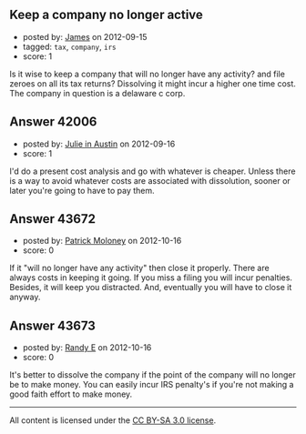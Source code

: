 ## Keep a company no longer active

- posted by: [James](https://stackexchange.com/users/-1/19675-james) on 2012-09-15
- tagged: `tax`, `company`, `irs`
- score: 1

Is it wise to keep a company that will no longer have any activity? and file zeroes on all its tax returns? Dissolving it might incur a higher one time cost. The company in question is a delaware c corp.


## Answer 42006

- posted by: [Julie in Austin](https://stackexchange.com/users/-1/19676-julie-in-austin) on 2012-09-16
- score: 1

I'd do a present cost analysis and go with whatever is cheaper.  Unless there is a way to avoid whatever costs are associated with dissolution, sooner or later you're going to have to pay them.


## Answer 43672

- posted by: [Patrick Moloney](https://stackexchange.com/users/-1/10371-patrick-moloney) on 2012-10-16
- score: 0

If it "will no longer have any activity" then close it properly. There are always costs in keeping it going. If you miss a filing you will incur penalties. Besides, it will keep you distracted. And, eventually you will have to close it anyway.


## Answer 43673

- posted by: [Randy E](https://stackexchange.com/users/-1/19553-randy-e) on 2012-10-16
- score: 0

It's better to dissolve the company if the point of the company will no longer be to make money. You can easily incur IRS penalty's if you're not making a good faith effort to make money.



---

All content is licensed under the [CC BY-SA 3.0 license](https://creativecommons.org/licenses/by-sa/3.0/).
